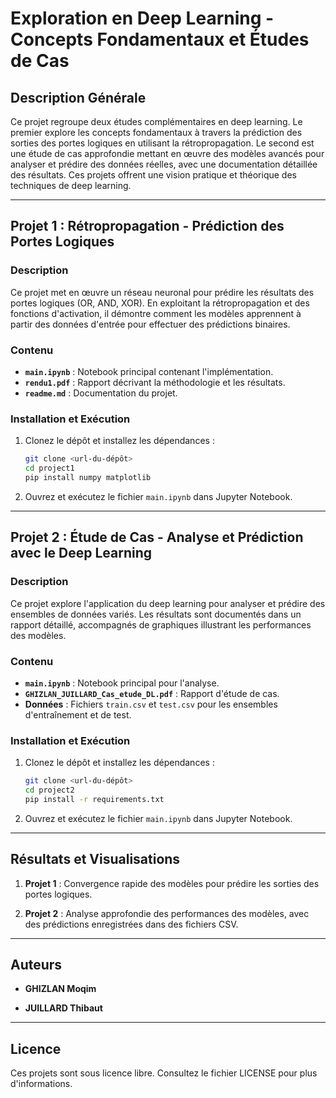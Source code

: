 # Exploration en Deep Learning - Concepts Fondamentaux et Études de Cas

## Description Générale

Ce projet regroupe deux études complémentaires en deep learning. Le premier explore les concepts fondamentaux à travers la prédiction des sorties des portes logiques en utilisant la rétropropagation. Le second est une étude de cas approfondie mettant en œuvre des modèles avancés pour analyser et prédire des données réelles, avec une documentation détaillée des résultats. Ces projets offrent une vision pratique et théorique des techniques de deep learning.


---

## Projet 1 : Rétropropagation - Prédiction des Portes Logiques

### Description

Ce projet met en œuvre un réseau neuronal pour prédire les résultats des portes logiques (OR, AND, XOR). En exploitant la rétropropagation et des fonctions d'activation, il démontre comment les modèles apprennent à partir des données d'entrée pour effectuer des prédictions binaires.

### Contenu

- **`main.ipynb`** : Notebook principal contenant l'implémentation.
- **`rendu1.pdf`** : Rapport décrivant la méthodologie et les résultats.
- **`readme.md`** : Documentation du projet.

### Installation et Exécution

1. Clonez le dépôt et installez les dépendances :
   ```bash
   git clone <url-du-dépôt>
   cd project1
   pip install numpy matplotlib
   ```

2. Ouvrez et exécutez le fichier `main.ipynb` dans Jupyter Notebook.

---

## Projet 2 : Étude de Cas - Analyse et Prédiction avec le Deep Learning

### Description

Ce projet explore l'application du deep learning pour analyser et prédire des ensembles de données variés. Les résultats sont documentés dans un rapport détaillé, accompagnés de graphiques illustrant les performances des modèles.

### Contenu

- **`main.ipynb`** : Notebook principal pour l'analyse.
- **`GHIZLAN_JUILLARD_Cas_etude_DL.pdf`** : Rapport d'étude de cas.
- **Données** : Fichiers `train.csv` et `test.csv` pour les ensembles d'entraînement et de test.

### Installation et Exécution

1. Clonez le dépôt et installez les dépendances :
   ```bash
   git clone <url-du-dépôt>
   cd project2
   pip install -r requirements.txt
   ```

2. Ouvrez et exécutez le fichier `main.ipynb` dans Jupyter Notebook.

---

## Résultats et Visualisations

1. **Projet 1** : Convergence rapide des modèles pour prédire les sorties des portes logiques.

2. **Projet 2** : Analyse approfondie des performances des modèles, avec des prédictions enregistrées dans des fichiers CSV.

---

## Auteurs

- **GHIZLAN Moqim**

- **JUILLARD Thibaut**

---

## Licence

Ces projets sont sous licence libre. Consultez le fichier LICENSE pour plus d'informations.
